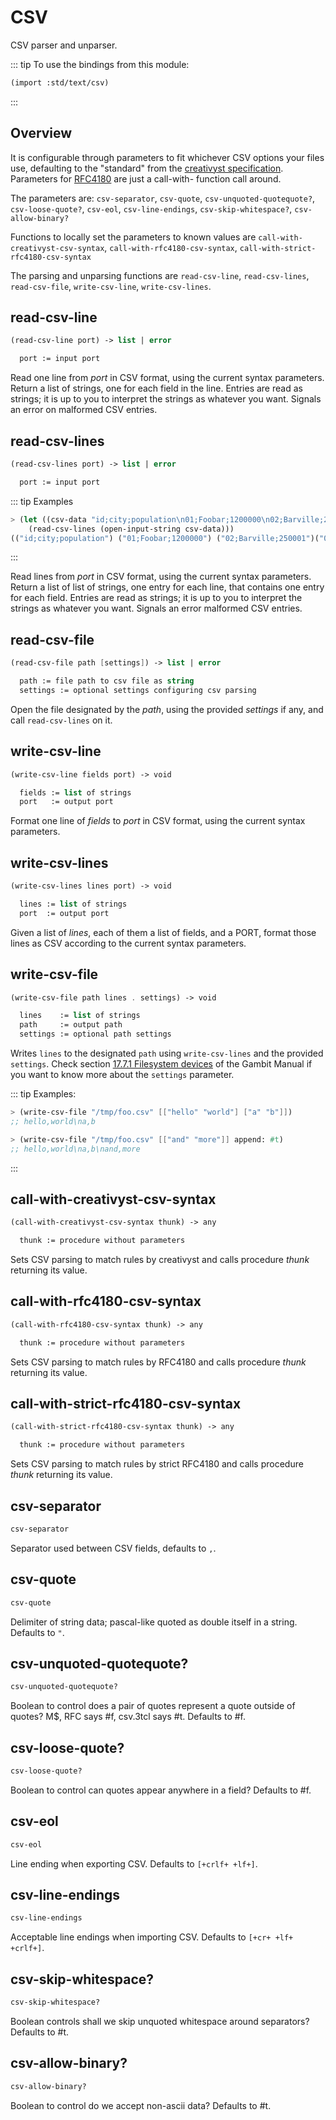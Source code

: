 # CSV

CSV parser and unparser.

::: tip To use the bindings from this module:
```scheme
(import :std/text/csv)
```
:::


## Overview
It is configurable through parameters to fit whichever CSV options your files use,
defaulting to the "standard" from the [creativyst
specification](http://www.creativyst.com/Doc/Articles/CSV/CSV01.htm). Parameters for [RFC4180](https://tools.ietf.org/html/rfc4180) are just a call-with- function call around.

The parameters are: `csv-separator`, `csv-quote`, `csv-unquoted-quotequote?`,
`csv-loose-quote?`, `csv-eol`, `csv-line-endings`, `csv-skip-whitespace?`, `csv-allow-binary?`

Functions to locally set the parameters to known values are `call-with-creativyst-csv-syntax`, `call-with-rfc4180-csv-syntax`, `call-with-strict-rfc4180-csv-syntax`

The parsing and unparsing functions are `read-csv-line`, `read-csv-lines`, `read-csv-file`, `write-csv-line`, `write-csv-lines`.

## read-csv-line
``` scheme
(read-csv-line port) -> list | error

  port := input port
```

Read one line from *port* in CSV format, using the current syntax parameters.
Return a list of strings, one for each field in the line.  Entries are read as
strings; it is up to you to interpret the strings as whatever you want. Signals
an error on malformed CSV entries.

## read-csv-lines
``` scheme
(read-csv-lines port) -> list | error

  port := input port
```

::: tip Examples
``` scheme
> (let ((csv-data "id;city;population\n01;Foobar;1200000\n02;Barville;250001\n03;Baz;21\n"))
    (read-csv-lines (open-input-string csv-data)))
(("id;city;population") ("01;Foobar;1200000") ("02;Barville;250001")("03;Baz;21"))

```
:::

Read lines from *port* in CSV format, using the current syntax parameters.  Return
a list of list of strings, one entry for each line, that contains one entry for
each field.  Entries are read as strings; it is up to you to interpret the
strings as whatever you want. Signals an error malformed CSV entries.

## read-csv-file
``` scheme
(read-csv-file path [settings]) -> list | error

  path := file path to csv file as string
  settings := optional settings configuring csv parsing
```

Open the file designated by the *path*, using the provided *settings* if any,
and call `read-csv-lines` on it.

## write-csv-line
``` scheme
(write-csv-line fields port) -> void

  fields := list of strings
  port   := output port
```

Format one line of *fields* to *port* in CSV format, using the current syntax parameters.

## write-csv-lines
``` scheme
(write-csv-lines lines port) -> void

  lines := list of strings
  port  := output port
```

Given a list of *lines*, each of them a list of fields, and a PORT,
format those lines as CSV according to the current syntax parameters.

## write-csv-file
``` scheme
(write-csv-file path lines . settings) -> void

  lines    := list of strings
  path     := output path
  settings := optional path settings
```
Writes `lines` to the designated `path` using `write-csv-lines`
and the provided `settings`. Check section
[17.7.1 Filesystem devices](http://www.iro.umontreal.ca/~gambit/doc/gambit.html#Filesystem-devices)
of the Gambit Manual if you want to know more about the `settings` parameter.

::: tip Examples:
``` scheme
> (write-csv-file "/tmp/foo.csv" [["hello" "world"] ["a" "b"]])
;; hello,world\na,b

> (write-csv-file "/tmp/foo.csv" [["and" "more"]] append: #t)
;; hello,world\na,b\nand,more
```
:::

## call-with-creativyst-csv-syntax
``` scheme
(call-with-creativyst-csv-syntax thunk) -> any

  thunk := procedure without parameters
```

Sets CSV parsing to match rules by creativyst and calls procedure *thunk*
returning its value.

## call-with-rfc4180-csv-syntax
``` scheme
(call-with-rfc4180-csv-syntax thunk) -> any

  thunk := procedure without parameters
```

Sets CSV parsing to match rules by RFC4180 and calls procedure *thunk*
returning its value.

## call-with-strict-rfc4180-csv-syntax
``` scheme
(call-with-strict-rfc4180-csv-syntax thunk) -> any

  thunk := procedure without parameters
```

Sets CSV parsing to match rules by strict RFC4180 and calls procedure *thunk*
returning its value.

## csv-separator
``` scheme
csv-separator
```

Separator used between CSV fields, defaults to `,`.

## csv-quote
``` scheme
csv-quote
```

Delimiter of string data; pascal-like quoted as double itself in a
string. Defaults to `"`.

## csv-unquoted-quotequote?
``` scheme
csv-unquoted-quotequote?
```
Boolean to control does a pair of quotes represent a quote outside of quotes?
M$, RFC says #f, csv.3tcl says #t. Defaults to #f.

## csv-loose-quote?
``` scheme
csv-loose-quote?
```

Boolean to control can quotes appear anywhere in a field? Defaults to #f.

## csv-eol
``` scheme
csv-eol
```

Line ending when exporting CSV. Defaults to `[+crlf+ +lf+]`.

## csv-line-endings
``` scheme
csv-line-endings
```

Acceptable line endings when importing CSV. Defaults to `[+cr+ +lf+ +crlf+]`.

## csv-skip-whitespace?
``` scheme
csv-skip-whitespace?
```

Boolean controls shall we skip unquoted whitespace around separators? Defaults
to #t.

## csv-allow-binary?
``` scheme
csv-allow-binary?
```

Boolean to control do we accept non-ascii data? Defaults to #t.
